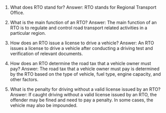 1. What does RTO stand for? 
Answer: RTO stands for Regional Transport Office.

2. What is the main function of an RTO? 
Answer: The main function of an RTO is to regulate and control road transport related activities in a particular region.

3. How does an RTO issue a license to drive a vehicle? 
Answer: An RTO issues a license to drive a vehicle after conducting a driving test and verification of relevant documents.

4. How does an RTO determine the road tax that a vehicle owner must pay? 
Answer: The road tax that a vehicle owner must pay is determined by the RTO based on the type of vehicle, fuel type, engine capacity, and other factors.

5. What is the penalty for driving without a valid license issued by an RTO? 
Answer: If caught driving without a valid license issued by an RTO, the offender may be fined and need to pay a penalty. In some cases, the vehicle may also be impounded.